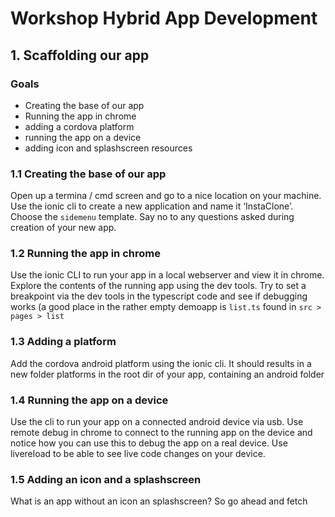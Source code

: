 # Workshop Hybrid App Development
## 1. Scaffolding our app
### Goals
* Creating the base of our app
* Running the app in chrome
* adding a cordova platform
* running  the app on a device
* adding icon and splashscreen resources

### 1.1 Creating  the base of our app
Open up a termina / cmd screen and go to a nice location on your machine. Use the ionic cli to create a new application and name it ‘InstaClone’. Choose the `sidemenu` template. Say no to any questions asked during creation of your new app.
### 1.2 Running the app in chrome
Use the ionic CLI to run your app in a local webserver and view it in chrome. Explore the contents of the running app using the dev tools. Try to set a breakpoint via the dev tools in the typescript code and see if debugging works (a good place in the rather empty demoapp is `list.ts` found in `src > pages > list`
### 1.3 Adding a platform
Add the cordova android platform using the ionic cli. It should results in a new folder platforms in the root dir of your app, containing an android folder
### 1.4 Running the app on a device
Use the cli to run your app on a connected android device via usb. Use remote debug in chrome to connect to the running app on the device and notice how you can use this to debug the app on a real device. Use livereload to be able to see live code changes on your device.
### 1.5 Adding an icon and a splashscreen
What is an app without an icon an splashscreen? So go ahead and fetch 
